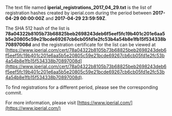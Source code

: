 The text file named **iperial_registrations_2017_04_29.txt** is the list of registration hashes created by iperial.com during the period between **2017-04-29 00:00:00Z** and **2017-04-29 23:59:59Z**.

The SHA 512 hash of the list is **78a04322b8105b73b68825beb2698243deb6f5eef5fc19b401c201e6aa5b5e20805c59e21bcde69267cb6cb05fd1e2fc53b4a54b8e1fb15f534338b70897008d** and the registration certificate for the list can be viewed at [https://www.iperial.com/cert/78a04322b8105b73b68825beb2698243deb6f5eef5fc19b401c201e6aa5b5e20805c59e21bcde69267cb6cb05fd1e2fc53b4a54b8e1fb15f534338b70897008d](https://www.iperial.com/cert/78a04322b8105b73b68825beb2698243deb6f5eef5fc19b401c201e6aa5b5e20805c59e21bcde69267cb6cb05fd1e2fc53b4a54b8e1fb15f534338b70897008d).

To find registrations for a different period, please see the corresponding commit.

For more information, please visit [https://www.iperial.com/](https://www.iperial.com/)
